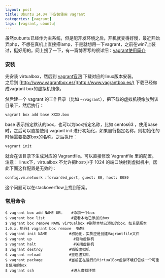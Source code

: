 ```yaml
---
layout: post
title: Ubuntu 14.04 下安装使用 vagrant
categories: [vagrant]
tags: [vagrant, ubuntu]
---
```


虽然xubuntu已经作为主系统，但是配开发环境之后，开机就变得好慢，最近开始弄php，不想在真机上直接搭lamp，于是就想用一下vagrant，之前在win7上装过，挺好用的。网上搜了一下，有一篇博客写的很详细：[vagrant使用简介](http://xuclv.blog.51cto.com/5503169/1239250)   


### 安装

先安装 virtualbox，然后到 [vagrant官网](http://www.vagrantup.com/) 下载对应的linux版本安装。  
之后到 [http://www.vagrantbox.es/](http://www.vagrantbox.es/) 下载已经做成vagrant box的虚拟机镜像。

然后建一个 vagrant 的工作目录（比如 `~/vagrant`），把下载的虚拟机镜像放到该目录下，然后执行：  

	vagrant box add base XXXX.box

base 表示指定默认的box，也可以为box指定名称，比如 centos63 ，使用base时，之后可以直接使用 vagrant init 进行初始化，如果自行指定名称，则初始化的时候需要指定box的名称。之后执行：

	vagrant init

就会在该目录下生成对应的 Vagrantfile。可以直接修改 Vagrantfile 里的配置。  
注意： linux下，virtualbox 不允许把host小于 1024 的端口映射到虚拟机中，因此下面这样配置是无效的：

	config.vm.network :forwarded_port, guest: 80, host: 8080

这个问题可以在stackoverflow上找到答案。  


### 常用命令  

	$ vagrant box add NAME URL    #添加一个box
	$ vagrant box list            #查看本地已添加的box
	$ vagrant box remove NAME virtualbox #删除本地已添加的box，如若是版本1.0.x，执行$ vagrant box remove  NAME
	$ vagrant init NAME          #初始化，实质应是创建Vagrantfile文件
	$ vagrant up                   #启动虚拟机
	$ vagrant halt                 #关闭虚拟机
	$ vagrant destroy            #销毁虚拟机
	$ vagrant reload             #重启虚拟机
	$ vagrant package            #当前正在运行的VirtualBox虚拟环境打包成一个可重复使用的box
	$ vagrant ssh                 #进入虚拟环境

